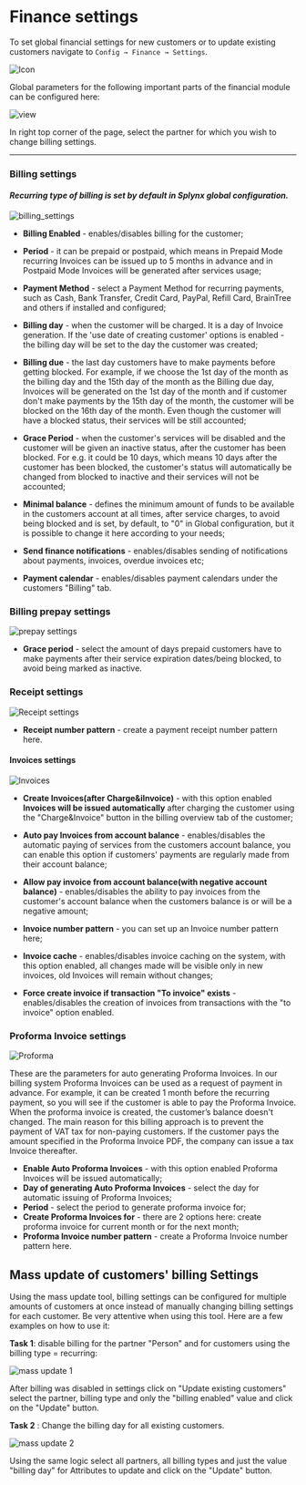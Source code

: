 Finance settings
=============

To set global financial settings for new customers or to update existing customers navigate to `Config → Finance → Settings`.

![Icon](icon.png)

Global parameters for the following important parts of the financial module can be configured here:

![view](view.png)

In right top corner of the page, select the partner for which you wish to change billing settings.

----
### Billing settings
#### *Recurring type of billing is set by default in Splynx global configuration.*<br>

![billing_settings](billing_settings.png)

* **Billing Enabled** -  enables/disables billing for the customer;

* **Period** -  it can be prepaid or postpaid, which means in Prepaid Mode recurring Invoices can be issued up to 5 months in advance and in Postpaid Mode Invoices will be generated after services usage;

* **Payment Method** - select a Payment Method for recurring payments, such as Cash, Bank Transfer, Credit Card, PayPal, Refill Card, BrainTree and others if installed and configured;

* **Billing day** - when the customer will be charged. It is a day of Invoice generation.
If the 'use date of creating customer' options is enabled - the billing day will be set to the day the customer was created;

* **Billing due** - the last day customers have to make payments before getting blocked. For example, if we choose the 1st day of the month as the billing day and the 15th day of the month as the Billing due day, Invoices will be generated on the 1st day of the month and if customer don't make payments by the 15th day of the month, the customer will be blocked on the 16th day of the month. Even though the customer will have a blocked status, their services will be still accounted;

* **Grace Period** - when the customer's services will be disabled and the customer will be given an inactive status, after the customer has been blocked. For e.g. it could be 10 days, which means 10 days after the customer has been blocked, the customer's status will automatically be changed from blocked to inactive and their services will not be accounted;

* **Minimal balance** - defines the minimum amount of funds to be available in the customers account at all times, after service charges, to avoid being blocked and is set, by default, to "0" in Global configuration, but it is possible to change it here according to your needs;

* **Send finance notifications** - enables/disables sending of notifications about payments, invoices, overdue invoices etc;

* **Payment calendar** - enables/disables payment calendars under the customers "Billing" tab.

### Billing prepay settings

![prepay settings](prepay.png)

* **Grace period** - select the amount of days prepaid customers have to make payments after their service expiration dates/being blocked, to avoid being marked as inactive.

### Receipt settings

![Receipt settings](receipt.png)

* **Receipt number pattern** - create a payment receipt number pattern here.

#### Invoices settings

![Invoices](invoice_settings.png)

* **Create Invoices(after Charge&iInvoice)** - with this option enabled **Invoices will be issued automatically** after charging the customer using the "Charge&Invoice" button in the billing overview tab of the customer;

* **Auto pay Invoices from account balance** - enables/disables the automatic paying of services from the customers account balance, you can enable this option if customers' payments are regularly made from their account balance;

* **Allow pay invoice from account balance(with negative account balance)** - enables/disables the ability to pay invoices from the customer's account balance when the customers balance is or will be a negative amount;

* **Invoice number pattern** - you can set up an Invoice number pattern here;

* **Invoice cache** - enables/disables invoice caching on the system, with this option enabled, all changes made will be visible only in new invoices, old Invoices will remain without changes;

* **Force create invoice if transaction "To invoice" exists** - enables/disables the creation of invoices from transactions with the "to invoice" option enabled.


### Proforma Invoice settings

![Proforma](proforma_settings.png)

These are the parameters for auto generating Proforma Invoices. In our billing system Proforma Invoices can be used as a request of payment in advance. For example, it can be created 1 month before the recurring payment, so you will see if the customer is able to pay the Proforma Invoice. When the proforma invoice is created, the customer’s balance doesn't changed. The main reason for this billing approach is to prevent the payment of VAT tax for non-paying customers. If the customer pays the amount specified in the Proforma Invoice PDF, the company can issue a tax Invoice thereafter.

* **Enable Auto Proforma Invoices** - with this option enabled Proforma Invoices will be issued automatically;
* **Day of generating Auto Proforma Invoices** - select the day for automatic issuing of Proforma Invoices;
* **Period** - select the period to generate proforma invoice for;  
* **Create Proforma Invoices for** - there are 2 options here: create proforma invoice for current month or for the next month;
* **Proforma Invoice number pattern** - create a Proforma Invoice number pattern here.




## Mass update of customers' billing Settings

Using the mass update tool, billing settings can be configured for multiple amounts of customers at once instead of manually changing billing settings for each customer. Be very attentive when using this tool. Here are a few examples on how to use it:

**Task 1**: disable billing for the partner "Person" and for customers using the billing type = recurring:

![mass update 1](mass_update.png)

After billing was disabled in settings click on "Update existing customers" select the partner, billing type and only the "billing enabled" value and click on the "Update" button.

**Task 2** : Change the billing day for all existing customers.

![mass update 2](mass_update2.png)

Using the same logic select all partners, all billing types and just the value "billing day" for Attributes to update and click on the "Update" button.
